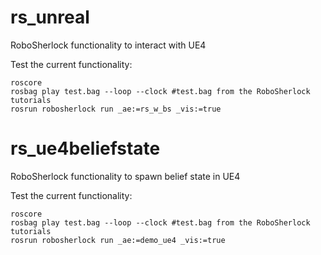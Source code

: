 # rs_unreal
RoboSherlock functionality to interact with UE4 

Test the current functionality:
````
roscore
rosbag play test.bag --loop --clock #test.bag from the RoboSherlock tutorials
rosrun robosherlock run _ae:=rs_w_bs _vis:=true
````

# rs_ue4beliefstate
RoboSherlock functionality to spawn belief state in UE4 

Test the current functionality:
````
roscore
rosbag play test.bag --loop --clock #test.bag from the RoboSherlock tutorials
rosrun robosherlock run _ae:=demo_ue4 _vis:=true
````
